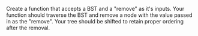 Create a function that accepts a BST and a "remove" as it's inputs. Your function should traverse the BST and remove a node with the value passed in as the "remove". Your tree should be shifted to retain proper ordering after the removal.